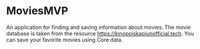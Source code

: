 # MoviesMVP
An application for finding and saving information about movies. The movie database is taken from the resource https://kinopoiskapiunofficial.tech. You can save your favorite movies using Core data.
